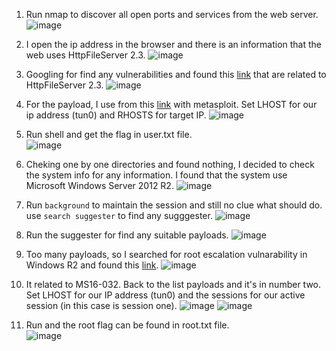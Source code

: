 1. Run nmap to discover all open ports and services from the web server.
![image](https://github.com/LawsonSchwantz/Writeups/assets/74954683/308f221b-7241-4f90-bf83-17ab52359d89)

2. I open the ip address in the browser and there is an information that the web uses HttpFileServer 2.3.
![image](https://github.com/LawsonSchwantz/Writeups/assets/74954683/13714112-46a8-4e83-9383-5bb51003b480)

3. Googling for find any vulnerabilities and found this [link](https://www.exploit-db.com/exploits/39161) that are related to HttpFileServer 2.3.
![image](https://github.com/LawsonSchwantz/Writeups/assets/74954683/a8bc1a51-a55d-4992-944b-b02e59b48e4c)

4. For the payload, I use from this [link](https://www.rapid7.com/db/modules/exploit/windows/http/rejetto_hfs_exec/) with metasploit. Set LHOST for our ip address (tun0) and RHOSTS for target IP.
![image](https://github.com/LawsonSchwantz/Writeups/assets/74954683/134947b0-5a7d-4d08-b166-64080bdb4466)

5. Run shell and get the flag in user.txt file.<br>
![image](https://github.com/LawsonSchwantz/Writeups/assets/74954683/acf16788-91f1-462c-b6b4-52f130335529)

6. Cheking one by one directories and found nothing, I decided to check the system info for any information. I found that the system use Microsoft Windows Server 2012 R2.
![image](https://github.com/LawsonSchwantz/Writeups/assets/74954683/e6dbef7a-98fa-4c63-8dd3-19eaf67523bd)

7. Run `background` to maintain the session and still no clue what should do. use `search suggester` to find any sugggester.
![image](https://github.com/LawsonSchwantz/Writeups/assets/74954683/6b3639d3-2684-46c9-a0d7-354e5bd8a138)

8. Run the suggester for find any suitable payloads.
![image](https://github.com/LawsonSchwantz/Writeups/assets/74954683/1979b0a0-8d21-4aae-9a59-51d59207ea50)

9. Too many payloads, so I searched for root escalation vulnarability in Windows R2 and found this [link](https://www.exploit-db.com/exploits/39719).
![image](https://github.com/LawsonSchwantz/Writeups/assets/74954683/2586d985-da9e-4787-b7d9-0a1ef53e75e6)

10. It related to MS16-032. Back to the list payloads and it's in number two. Set LHOST for our IP address (tun0) and the sessions for our active session (in this case is session one).
![image](https://github.com/LawsonSchwantz/Writeups/assets/74954683/45d03b01-02be-4dd9-bbba-c511b372418e)
![image](https://github.com/LawsonSchwantz/Writeups/assets/74954683/ab82f06d-6ca2-47cb-8ee5-8952f6da0d41)

11. Run and the root flag can be found in root.txt file.<br>
![image](https://github.com/LawsonSchwantz/Writeups/assets/74954683/a92a4867-4303-40db-be0c-ad7fa7e6dd18)











